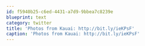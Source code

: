 ```yaml
---
id: f5940b25-c6ed-4431-a7d9-9bbea7c8239e
blueprint: text
category: twitter
title: 'Photos from Kauai: http://bit.ly/ieKPsF'
caption: 'Photos from Kauai: http://bit.ly/ieKPsF'
---
```

